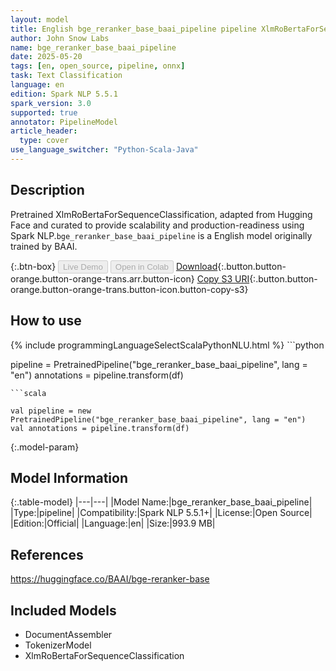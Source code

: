 ```yaml
---
layout: model
title: English bge_reranker_base_baai_pipeline pipeline XlmRoBertaForSequenceClassification from BAAI
author: John Snow Labs
name: bge_reranker_base_baai_pipeline
date: 2025-05-20
tags: [en, open_source, pipeline, onnx]
task: Text Classification
language: en
edition: Spark NLP 5.5.1
spark_version: 3.0
supported: true
annotator: PipelineModel
article_header:
  type: cover
use_language_switcher: "Python-Scala-Java"
---
```


## Description

Pretrained XlmRoBertaForSequenceClassification, adapted from Hugging Face and curated to provide scalability and production-readiness using Spark NLP.`bge_reranker_base_baai_pipeline` is a English model originally trained by BAAI.

{:.btn-box}
<button class="button button-orange" disabled>Live Demo</button>
<button class="button button-orange" disabled>Open in Colab</button>
[Download](https://s3.amazonaws.com/auxdata.johnsnowlabs.com/public/models/bge_reranker_base_baai_pipeline_en_5.5.1_3.0_1747744955191.zip){:.button.button-orange.button-orange-trans.arr.button-icon}
[Copy S3 URI](s3://auxdata.johnsnowlabs.com/public/models/bge_reranker_base_baai_pipeline_en_5.5.1_3.0_1747744955191.zip){:.button.button-orange.button-orange-trans.button-icon.button-copy-s3}

## How to use



<div class="tabs-box" markdown="1">
{% include programmingLanguageSelectScalaPythonNLU.html %}
```python

pipeline = PretrainedPipeline("bge_reranker_base_baai_pipeline", lang = "en")
annotations =  pipeline.transform(df)   

```
```scala

val pipeline = new PretrainedPipeline("bge_reranker_base_baai_pipeline", lang = "en")
val annotations = pipeline.transform(df)

```
</div>

{:.model-param}
## Model Information

{:.table-model}
|---|---|
|Model Name:|bge_reranker_base_baai_pipeline|
|Type:|pipeline|
|Compatibility:|Spark NLP 5.5.1+|
|License:|Open Source|
|Edition:|Official|
|Language:|en|
|Size:|993.9 MB|

## References

https://huggingface.co/BAAI/bge-reranker-base

## Included Models

- DocumentAssembler
- TokenizerModel
- XlmRoBertaForSequenceClassification